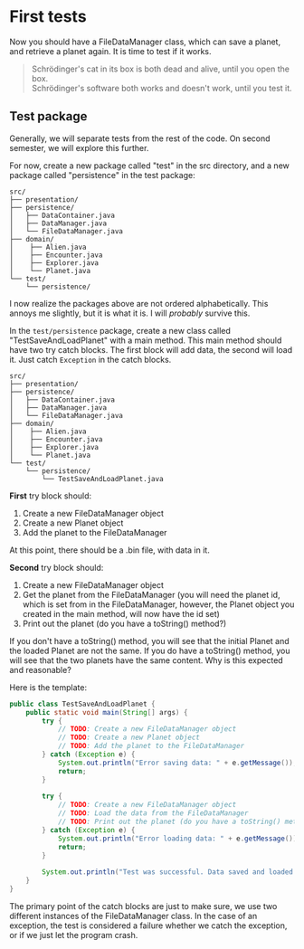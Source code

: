 # First tests

Now you should have a FileDataManager class, which can save a planet, and retrieve a planet again. It is time to test if it works.

> Schrödinger's cat in its box is both dead and alive, until you open the box.\
> Schrödinger's software both works and doesn't work, until you test it.

## Test package

Generally, we will separate tests from the rest of the code. On second semester, we will explore this further.

For now, create a new package called "test" in the src directory, and a new package called "persistence" in the test package:

```{12}
src/
├── presentation/
├── persistence/
│   ├── DataContainer.java
│   ├── DataManager.java
│   └── FileDataManager.java
├── domain/
│    ├── Alien.java
│    ├── Encounter.java
│    ├── Explorer.java
│    └── Planet.java
└── test/
    └── persistence/
```

I now realize the packages above are not ordered alphabetically. This annoys me slightly, but it is what it is. I will _probably_ survive this.

In the `test/persistence` package, create a new class called "TestSaveAndLoadPlanet" with a main method. This main method should have two try catch blocks. The first block will add data, the second will load it.
Just catch `Exception` in the catch blocks.

```{13}
src/
├── presentation/
├── persistence/
│   ├── DataContainer.java
│   ├── DataManager.java
│   └── FileDataManager.java
├── domain/
│    ├── Alien.java
│    ├── Encounter.java
│    ├── Explorer.java
│    └── Planet.java
└── test/
    └── persistence/
        └── TestSaveAndLoadPlanet.java
```


**First** try block should:

1) Create a new FileDataManager object
2) Create a new Planet object
3) Add the planet to the FileDataManager

At this point, there should be a .bin file, with data in it.

**Second** try block should:

1) Create a new FileDataManager object
2) Get the planet from the FileDataManager (you will need the planet id, which is set from in the FileDataManager, however, the Planet object you created in the main method, will now have the id set)
3) Print out the planet (do you have a toString() method?)

If you don't have a toString() method, you will see that the initial Planet and the loaded Planet are not the same. If you do have a toString() method, you will see that the two planets have the same content. Why is this expected and reasonable?

Here is the template:

```Java
public class TestSaveAndLoadPlanet {
    public static void main(String[] args) {
        try {
            // TODO: Create a new FileDataManager object
            // TODO: Create a new Planet object
            // TODO: Add the planet to the FileDataManager
        } catch (Exception e) {
            System.out.println("Error saving data: " + e.getMessage());
            return;
        }
        
        try {
            // TODO: Create a new FileDataManager object
            // TODO: Load the data from the FileDataManager
            // TODO: Print out the planet (do you have a toString() method?)
        } catch (Exception e) {
            System.out.println("Error loading data: " + e.getMessage());
            return;
        }
        
        System.out.println("Test was successful. Data saved and loaded successfully");
    }
}
```

The primary point of the catch blocks are just to make sure, we use two different instances of the FileDataManager class.
In the case of an exception, the test is considered a failure whether we catch the exception, or if we just let the program crash.